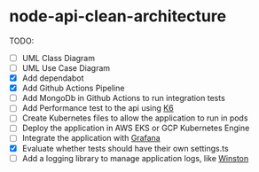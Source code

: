 # node-api-clean-architecture

TODO:
- [ ] UML Class Diagram
- [ ] UML Use Case Diagram
- [x] Add dependabot
- [x] Add Github Actions Pipeline
- [ ] Add MongoDb in Github Actions to run integration tests
- [ ] Add Performance test to the api using [K6](https://k6.io/)
- [ ] Create Kubernetes files to allow the application to run in pods
- [ ] Deploy the application in AWS EKS or GCP Kubernetes Engine
- [ ] Integrate the application with [Grafana](https://grafana.com/)
- [x] Evaluate whether tests should have their own settings.ts
- [ ] Add a logging library to manage application logs, like [Winston](https://www.npmjs.com/package/winston)
